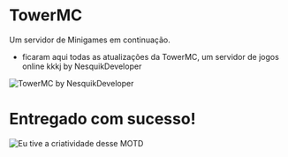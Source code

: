 # TowerMC
Um servidor de Minigames em continuação.
- ficaram aqui todas as atualizações da TowerMC, um servidor de jogos online kkkj by NesquikDeveloper

![TowerMC by NesquikDeveloper](https://github.com/TowerContinued/TowerMC/assets/149634573/f34c1088-d2e6-4d0d-bdb3-e576055a6b2c)
# Entregado com sucesso!

![Eu tive a criatividade desse MOTD](https://github.com/TowerContinued/TowerMC/assets/149634573/c0e6936f-c271-4dff-be55-eae04256b6f1)
